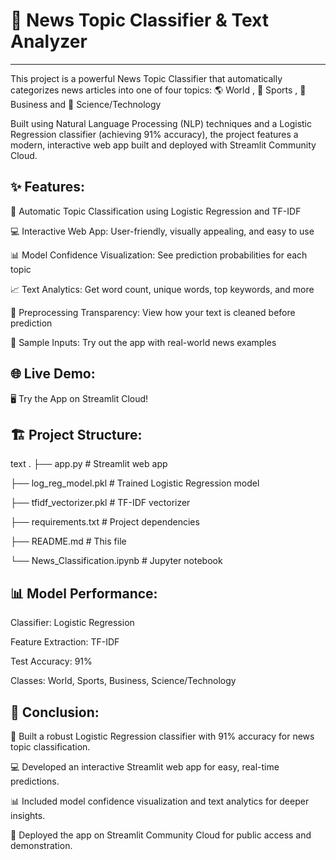 # 📰 News Topic Classifier & Text Analyzer
---

This project is a powerful News Topic Classifier that automatically categorizes news articles into one of four topics:
🌎 World , 🏅 Sports , 💼 Business and 🔬 Science/Technology

  Built using Natural Language Processing (NLP) techniques and a Logistic Regression classifier (achieving 91% accuracy), the project features a modern, interactive web app built and deployed with Streamlit Community Cloud.

## ✨ Features:

🤖 Automatic Topic Classification using Logistic Regression and TF-IDF

💻 Interactive Web App: User-friendly, visually appealing, and easy to use

📊 Model Confidence Visualization: See prediction probabilities for each topic

📈 Text Analytics: Get word count, unique words, top keywords, and more

🧹 Preprocessing Transparency: View how your text is cleaned before prediction

📝 Sample Inputs: Try out the app with real-world news examples

## 🌐 Live Demo:
🖥️ Try the App on Streamlit Cloud!

## 🏗️ Project Structure:
text
.
├── app.py                  # Streamlit web app

├── log_reg_model.pkl       # Trained Logistic Regression model

├── tfidf_vectorizer.pkl    # TF-IDF vectorizer

├── requirements.txt        # Project dependencies

├── README.md               # This file

└── News_Classification.ipynb # Jupyter notebook

## 📊 Model Performance:
Classifier: Logistic Regression

Feature Extraction: TF-IDF

Test Accuracy: 91%

Classes: World, Sports, Business, Science/Technology

## 🏁 Conclusion:

🤖 Built a robust Logistic Regression classifier with 91% accuracy for news topic classification.

💻 Developed an interactive Streamlit web app for easy, real-time predictions.

📊 Included model confidence visualization and text analytics for deeper insights.

🚀 Deployed the app on Streamlit Community Cloud for public access and demonstration.
